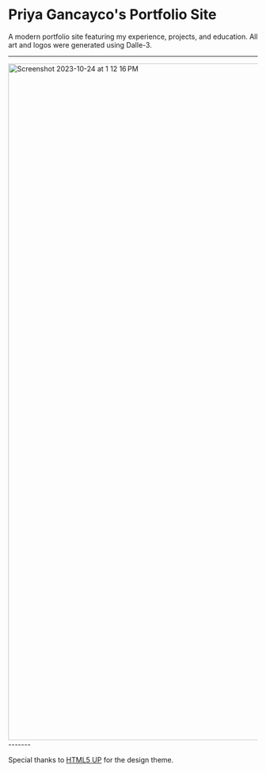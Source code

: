 # Priya Gancayco's Portfolio Site

A modern portfolio site featuring my experience, projects, and education. All art and logos were generated using Dalle-3.

-------
<img width="1366" alt="Screenshot 2023-10-24 at 1 12 16 PM" src="https://github.com/peacebefore/portfolio/assets/42794888/d90c8a88-3970-4299-9da1-5aec30cf3246">
-------

Special thanks to [HTML5 UP](https://html5up.net/) for the design theme.
